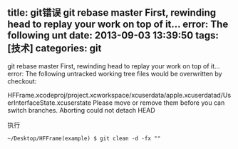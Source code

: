 title: git错误 git rebase master First, rewinding head to replay your work on top of it... error: The following unt
date: 2013-09-03 13:39:50
tags: [技术]
categories: git
---

git rebase master
First, rewinding head to replay your work on top of it...
error: The following untracked working tree files would be overwritten by checkout:
<!-- more -->
HFFrame.xcodeproj/project.xcworkspace/xcuserdata/apple.xcuserdatad/UserInterfaceState.xcuserstate
Please move or remove them before you can switch branches.
Aborting
could not detach HEAD

执行
```
~/Desktop/HFFrame(example) $ git clean -d -fx ""

```
